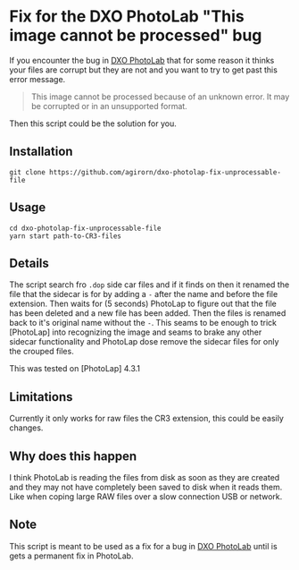 # Fix for the DXO PhotoLab "This image cannot be processed" bug

If you encounter the bug in [DXO PhotoLab] that for some reason it thinks your
files are corrupt but they are not and you want to try to get past this error
message.

> This image cannot be processed because of an unknown error. It may be
> corrupted or in an unsupported format.

Then this script could be the solution for you.

## Installation

```shell
git clone https://github.com/agirorn/dxo-photolap-fix-unprocessable-file
```

## Usage

```shell
cd dxo-photolap-fix-unprocessable-file
yarn start path-to-CR3-files
```

## Details

The script search fro `.dop` side car files and if it finds on then it renamed
the file that the sidecar is for by adding a `-` after the name and before the
file extension. Then waits for (5 seconds) PhotoLap to figure out that the file
has been deleted and a new file has been added. Then the files is renamed back to
it's original name without the `-`. This seams to be enough to trick [PhotoLap]
into recognizing the image and seams to brake any other sidecar functionality and
PhotoLap dose remove the sidecar files for only the crouped files.

This was tested on [PhotoLap] 4.3.1

## Limitations

Currently it only works for raw files the CR3 extension, this could be easily
changes.

## Why does this happen

I think PhotoLab is reading the files from disk as soon as they are created and
they may not have completely been saved to disk when it reads them. Like when
coping large RAW files over a slow connection USB or network.

## Note

This script is meant to be used as a fix for a bug in [DXO PhotoLab] until is
gets a permanent fix in PhotoLab.

[DXO PhotoLab]: https://www.dxo.com/dxo-photolab/
[PhotoLab]: https://www.dxo.com/dxo-photolab/

